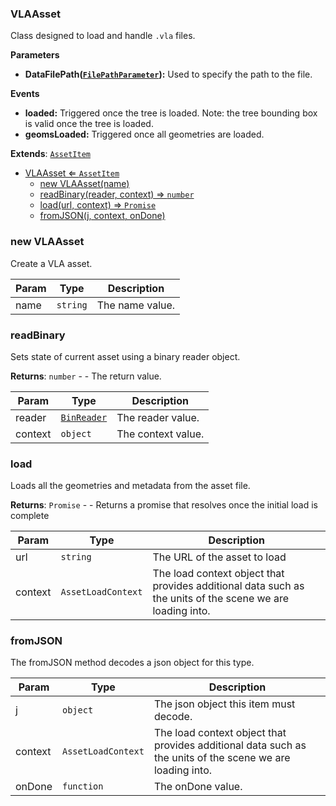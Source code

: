 <a name="VLAAsset"></a>

### VLAAsset 
Class designed to load and handle `.vla` files.

**Parameters**
* **DataFilePath([`FilePathParameter`](api/SceneTree\Parameters\FilePathParameter.md)):** Used to specify the path to the file.

**Events**
* **loaded:** Triggered once the tree is loaded. Note: the tree bounding box is valid once the tree is loaded.
* **geomsLoaded:** Triggered once all geometries are loaded.


**Extends**: <code>[AssetItem](api/SceneTree\AssetItem.md)</code>  

* [VLAAsset ⇐ <code>AssetItem</code>](#VLAAsset)
    * [new VLAAsset(name)](#new-VLAAsset)
    * [readBinary(reader, context) ⇒ <code>number</code>](#readBinary)
    * [load(url, context) ⇒ <code>Promise</code>](#load)
    * [fromJSON(j, context, onDone)](#fromJSON)

<a name="new_VLAAsset_new"></a>

### new VLAAsset
Create a VLA asset.


| Param | Type | Description |
| --- | --- | --- |
| name | <code>string</code> | The name value. |

<a name="VLAAsset+readBinary"></a>

### readBinary
Sets state of current asset using a binary reader object.


**Returns**: <code>number</code> - - The return value.  

| Param | Type | Description |
| --- | --- | --- |
| reader | <code>[BinReader](api/SceneTree\BinReader.md)</code> | The reader value. |
| context | <code>object</code> | The context value. |

<a name="VLAAsset+load"></a>

### load
Loads all the geometries and metadata from the asset file.


**Returns**: <code>Promise</code> - - Returns a promise that resolves once the initial load is complete  

| Param | Type | Description |
| --- | --- | --- |
| url | <code>string</code> | The URL of the asset to load |
| context | <code>AssetLoadContext</code> | The load context object that provides additional data such as the units of the scene we are loading into. |

<a name="VLAAsset+fromJSON"></a>

### fromJSON
The fromJSON method decodes a json object for this type.



| Param | Type | Description |
| --- | --- | --- |
| j | <code>object</code> | The json object this item must decode. |
| context | <code>AssetLoadContext</code> | The load context object that provides additional data such as the units of the scene we are loading into. |
| onDone | <code>function</code> | The onDone value. |

